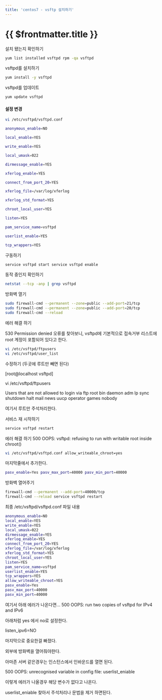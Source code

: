 ```yaml
---
title: 'centos7 - vsftp 설치하기'
---
```


# {{ $frontmatter.title }}


설치 됐는지 확인하기

```bash
yum list installed vsftpd rpm -qa vsftpd
```


vsftpd를 설치하기

```bash
yum install -y vsftpd
```


vsftpd를 업데이트

```bash
yum update vsftpd
```

#### 설정 변경

```bash
vi /etc/vsftpd/vsftpd.conf

anonymous_enable=NO

local_enable=YES

write_enable=YES

local_umask=022

dirmessage_enable=YES

xferlog_enable=YES

connect_from_port_20=YES

xferlog_file=/var/log/xferlog

xferlog_std_format=YES

chroot_local_user=YES

listen=YES

pam_service_name=vsftpd

userlist_enable=YES

tcp_wrappers=YES
```


구동하기

```bash
service vsftpd start service vsftpd enable
```

동작 중인지 확인하기

```bash
netstat --tcp -anp | grep vsftpd
```

방화벽 열기

```bash
sudo firewall-cmd --permanent --zone=public --add-port=21/tcp
sudo firewall-cmd --permanent --zone=public --add-port=20/tcp
sudo firewall-cmd --reload
```

에러 해결 하기

530 Permission denied 오류를 찾아보니, vsftpd에 기본적으로 접속거부 리스트에 root 계정이 포함되어 있다고 한다.

```bash
vi /etc/vsftpd/ftpusers
vi /etc/vsftpd/user_list
```

수정하기 (두곳에 루트만 빼면 된다)

[root@localhost vsftpd]

vi /etc/vsftpd/ftpusers

Users that are not allowed to login via ftp root bin daemon adm lp sync shutdown halt mail news uucp operator games nobody

여기서 루트만 주석처리한다.

서비스 재 시작하기

```bash
service vsftpd restart
```

에러 해결 하기 500 OOPS: vsftpd: refusing to run with writable root inside chroot()

```bash
vi /etc/vsftpd/vsftpd.conf allow_writeable_chroot=yes
```

마지막줄에서 추가한다.

```bash
pasv_enable=Yes pasv_max_port=40000 pasv_min_port=40000
```


방화벽 열어주기

```bash
firewall-cmd --permanent --add-port=40000/tcp
firewall-cmd --reload service vsftpd restart
```

최종 /etc/vsftpd/vsftpd.conf 파일 내용

```bash
anonymous_enable=NO
local_enable=YES
write_enable=YES
local_umask=022
dirmessage_enable=YES
xferlog_enable=YES
connect_from_port_20=YES
xferlog_file=/var/log/xferlog
xferlog_std_format=YES
chroot_local_user=YES
listen=YES
pam_service_name=vsftpd
userlist_enable=YES
tcp_wrappers=YES
allow_writeable_chroot=YES
pasv_enable=Yes
pasv_max_port=40000
pasv_min_port=40000
```


여기서 아래 에러가 나온다면... 500 OOPS: run two copies of vsftpd for IPv4 and IPv6

아래처럼 yes 에서 no로 설정한다.

listen_ipv6=NO

마지막으로 중요한걸 빠졌다.

외부에 방화벽을 열어줘야한다.

아마존 서버 같은경우는 인스턴스에서 인바운드를 열면 된다.

500 OOPS: unrecognised variable in config file: userlist_eniable

이렇게 에러가 나올경우 해당 변수가 없다고 나온다.

userlist_eniable 찾아서 주석처리나 문법을 제거 하면된다.